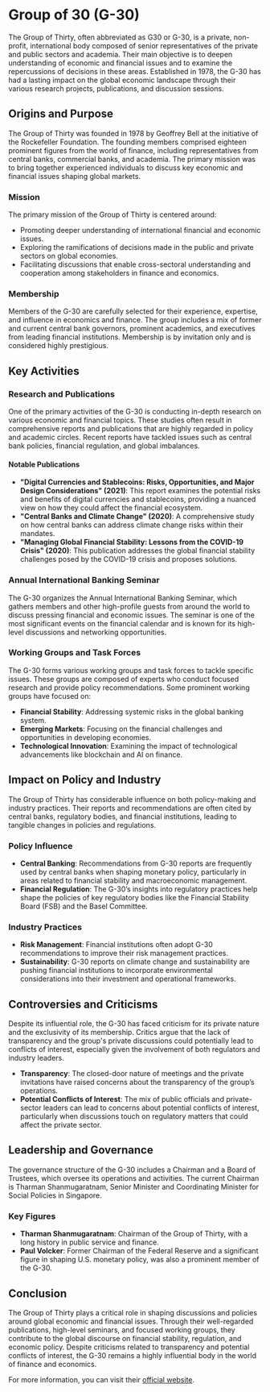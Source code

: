 # Group of 30 (G-30)

The Group of Thirty, often abbreviated as G30 or G-30, is a private, non-profit, international body composed of senior representatives of the private and public sectors and academia. Their main objective is to deepen understanding of economic and financial issues and to examine the repercussions of decisions in these areas. Established in 1978, the G-30 has had a lasting impact on the global economic landscape through their various research projects, publications, and discussion sessions.

## Origins and Purpose

The Group of Thirty was founded in 1978 by Geoffrey Bell at the initiative of the Rockefeller Foundation. The founding members comprised eighteen prominent figures from the world of finance, including representatives from central banks, commercial banks, and academia. The primary mission was to bring together experienced individuals to discuss key economic and financial issues shaping global markets.

### Mission

The primary mission of the Group of Thirty is centered around:

- Promoting deeper understanding of international financial and economic issues.
- Exploring the ramifications of decisions made in the public and private sectors on global economies.
- Facilitating discussions that enable cross-sectoral understanding and cooperation among stakeholders in finance and economics.
  
### Membership

Members of the G-30 are carefully selected for their experience, expertise, and influence in economics and finance. The group includes a mix of former and current central bank governors, prominent academics, and executives from leading financial institutions. Membership is by invitation only and is considered highly prestigious.

## Key Activities

### Research and Publications

One of the primary activities of the G-30 is conducting in-depth research on various economic and financial topics. These studies often result in comprehensive reports and publications that are highly regarded in policy and academic circles. Recent reports have tackled issues such as central bank policies, financial regulation, and global imbalances.

#### Notable Publications

- **"Digital Currencies and Stablecoins: Risks, Opportunities, and Major Design Considerations" (2021)**: This report examines the potential risks and benefits of digital currencies and stablecoins, providing a nuanced view on how they could affect the financial ecosystem.
- **"Central Banks and Climate Change" (2020)**: A comprehensive study on how central banks can address climate change risks within their mandates.
- **"Managing Global Financial Stability: Lessons from the COVID-19 Crisis" (2020)**: This publication addresses the global financial stability challenges posed by the COVID-19 crisis and proposes solutions.

### Annual International Banking Seminar

The G-30 organizes the Annual International Banking Seminar, which gathers members and other high-profile guests from around the world to discuss pressing financial and economic issues. The seminar is one of the most significant events on the financial calendar and is known for its high-level discussions and networking opportunities.

### Working Groups and Task Forces

The G-30 forms various working groups and task forces to tackle specific issues. These groups are composed of experts who conduct focused research and provide policy recommendations. Some prominent working groups have focused on:

- **Financial Stability**: Addressing systemic risks in the global banking system.
- **Emerging Markets**: Focusing on the financial challenges and opportunities in developing economies.
- **Technological Innovation**: Examining the impact of technological advancements like blockchain and AI on finance.

## Impact on Policy and Industry

The Group of Thirty has considerable influence on both policy-making and industry practices. Their reports and recommendations are often cited by central banks, regulatory bodies, and financial institutions, leading to tangible changes in policies and regulations.

### Policy Influence

- **Central Banking**: Recommendations from G-30 reports are frequently used by central banks when shaping monetary policy, particularly in areas related to financial stability and macroeconomic management.
- **Financial Regulation**: The G-30’s insights into regulatory practices help shape the policies of key regulatory bodies like the Financial Stability Board (FSB) and the Basel Committee.

### Industry Practices

- **Risk Management**: Financial institutions often adopt G-30 recommendations to improve their risk management practices.
- **Sustainability**: G-30 reports on climate change and sustainability are pushing financial institutions to incorporate environmental considerations into their investment and operational frameworks.

## Controversies and Criticisms

Despite its influential role, the G-30 has faced criticism for its private nature and the exclusivity of its membership. Critics argue that the lack of transparency and the group's private discussions could potentially lead to conflicts of interest, especially given the involvement of both regulators and industry leaders.

- **Transparency**: The closed-door nature of meetings and the private invitations have raised concerns about the transparency of the group’s operations.
- **Potential Conflicts of Interest**: The mix of public officials and private-sector leaders can lead to concerns about potential conflicts of interest, particularly when discussions touch on regulatory matters that could affect the private sector.

## Leadership and Governance

The governance structure of the G-30 includes a Chairman and a Board of Trustees, which oversee its operations and activities. The current Chairman is Tharman Shanmugaratnam, Senior Minister and Coordinating Minister for Social Policies in Singapore.

### Key Figures

- **Tharman Shanmugaratnam**: Chairman of the Group of Thirty, with a long history in public service and finance.
- **Paul Volcker**: Former Chairman of the Federal Reserve and a significant figure in shaping U.S. monetary policy, was also a prominent member of the G-30.

## Conclusion

The Group of Thirty plays a critical role in shaping discussions and policies around global economic and financial issues. Through their well-regarded publications, high-level seminars, and focused working groups, they contribute to the global discourse on financial stability, regulation, and economic policy. Despite criticisms related to transparency and potential conflicts of interest, the G-30 remains a highly influential body in the world of finance and economics.

For more information, you can visit their [official website](http://group30.org/).